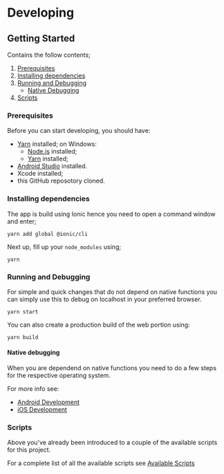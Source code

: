 # Developing

## Getting Started
Contains the follow contents;
 1. [Prerequisites](#Prerequisites) 
 2. [Installing dependencies](#installing-dependencies)
 3. [Running and Debugging](#running-and-debugging)
    - [Native Debugging](#native-debugging)
 4. [Scripts](#scripts)

### Prerequisites
Before you can start developing, you should have:

* [Yarn](https://classic.yarnpkg.com/) installed; on Windows:
  * [Node.js](https://nodejs.org/en/) installed;
  * [Yarn](https://classic.yarnpkg.com/latest.msi) installed;
* [Android Studio](https://developer.android.com/studio) installed.
* Xcode installed;
* this GitHub reposotory cloned.

### Installing dependencies
The app is build using Ionic hence you need to open a command window and enter;
```shell
yarn add global @ionic/cli
```
Next up, fill up your `node_modules` using;
```shell
yarn
```

### Running and Debugging
For simple and quick changes that do not depend on native functions you can simply use this to debug on localhost in your preferred browser.
```shell
yarn start
```
You can also create a production build of the web portion using:
```shell
yarn build
```

#### Native debugging
When you are dependend on native functions you need to do a few steps for the respective operating system.

For more info see:
 - [Android Development](./android.md)
 - [iOS Development](./ios.md)

### Scripts
Above you've already been introduced to a couple of the available scripts for this project.

For a complete list of all the available scripts see [Available Scripts](./docs/scripts.md)
